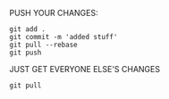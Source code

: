 PUSH YOUR CHANGES:

```
git add .
git commit -m 'added stuff'
git pull --rebase
git push
```

JUST GET EVERYONE ELSE'S CHANGES

```
git pull
```